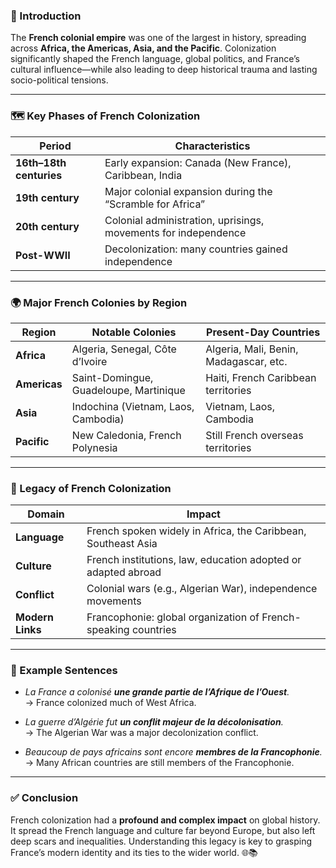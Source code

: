 
### 🎯 Introduction

The **French colonial empire** was one of the largest in history, spreading across **Africa, the Americas, Asia, and the Pacific**. Colonization significantly shaped the French language, global politics, and France’s cultural influence—while also leading to deep historical trauma and lasting socio-political tensions.

---

### 🗺️ Key Phases of French Colonization

|Period|Characteristics|
|---|---|
|**16th–18th centuries**|Early expansion: Canada (New France), Caribbean, India|
|**19th century**|Major colonial expansion during the “Scramble for Africa”|
|**20th century**|Colonial administration, uprisings, movements for independence|
|**Post-WWII**|Decolonization: many countries gained independence|

---

### 🌍 Major French Colonies by Region

|Region|Notable Colonies|Present-Day Countries|
|---|---|---|
|**Africa**|Algeria, Senegal, Côte d’Ivoire|Algeria, Mali, Benin, Madagascar, etc.|
|**Americas**|Saint-Domingue, Guadeloupe, Martinique|Haiti, French Caribbean territories|
|**Asia**|Indochina (Vietnam, Laos, Cambodia)|Vietnam, Laos, Cambodia|
|**Pacific**|New Caledonia, French Polynesia|Still French overseas territories|

---

### 💬 Legacy of French Colonization

|Domain|Impact|
|---|---|
|**Language**|French spoken widely in Africa, the Caribbean, Southeast Asia|
|**Culture**|French institutions, law, education adopted or adapted abroad|
|**Conflict**|Colonial wars (e.g., Algerian War), independence movements|
|**Modern Links**|Francophonie: global organization of French-speaking countries|

---

### 🧳 Example Sentences

- _La France a colonisé **une grande partie de l’Afrique de l’Ouest**._  
    → France colonized much of West Africa.
    
- _La guerre d’Algérie fut **un conflit majeur de la décolonisation**._  
    → The Algerian War was a major decolonization conflict.
    
- _Beaucoup de pays africains sont encore **membres de la Francophonie**._  
    → Many African countries are still members of the Francophonie.
    

---

### ✅ Conclusion

French colonization had a **profound and complex impact** on global history. It spread the French language and culture far beyond Europe, but also left deep scars and inequalities. Understanding this legacy is key to grasping France’s modern identity and its ties to the wider world. 🌐📚